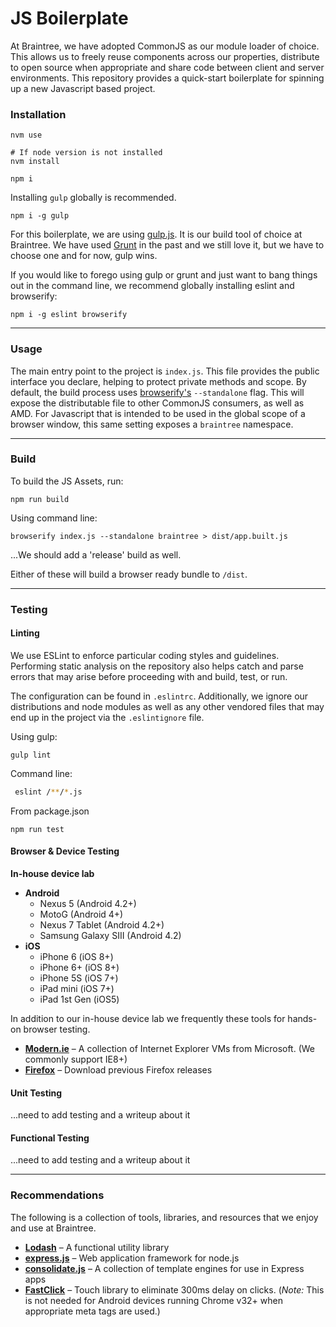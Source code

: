 JS Boilerplate
==============

At Braintree, we have adopted CommonJS as our module loader of choice. This allows us to freely reuse components across our properties, distribute to open source when appropriate and share code between client and server environments. This repository provides a quick-start boilerplate for spinning up a new Javascript based project.

### Installation

```
nvm use

# If node version is not installed
nvm install

npm i
```

Installing `gulp` globally is recommended.
```
npm i -g gulp
```

For this boilerplate, we are using [gulp.js](http://gulpjs.com). It is our build tool of choice at Braintree. We have used [Grunt](http://gruntjs.com) in the past and we still love it, but we have to choose one and for now, gulp wins.

If you would like to forego using gulp or grunt and just want to bang things out in the command line, we recommend globally installing eslint and browserify:

```
npm i -g eslint browserify
```

--------

### Usage

The main entry point to the project is `index.js`. This file provides the public interface you declare, helping to protect private methods and scope. By default, the build process uses [browserify's](http:/browserify.org) `--standalone` flag. This will expose the distributable file to other CommonJS consumers, as well as AMD. For Javascript that is intended to be used in the global scope of a browser window, this same setting exposes a `braintree` namespace.

--------

### Build


To build the JS Assets, run:

```
npm run build
```

Using command line:

```
browserify index.js --standalone braintree > dist/app.built.js
```

...We should add a 'release' build as well.

Either of these will build a browser ready bundle to `/dist`.

--------

### Testing

#### Linting

We use ESLint to enforce particular coding styles and guidelines. Performing static analysis on the repository also helps catch and parse errors that may arise before proceeding with and build, test, or run.

The configuration can be found in `.eslintrc`. Additionally, we ignore our distributions and node modules as well as any other vendored files that may end up in the project via the `.eslintignore` file.

Using gulp:

```
gulp lint
```

Command line:

```bash
 eslint /**/*.js
```

From package.json

```
npm run test
```

#### Browser & Device Testing

__In-house device lab__
- __Android__
  - Nexus 5 (Android 4.2+)
  - MotoG (Android 4+)
  - Nexus 7 Tablet (Android 4.2+)
  - Samsung Galaxy SIII (Android 4.2)
- __iOS__
  - iPhone 6 (iOS 8+)
  - iPhone 6+ (iOS 8+)
  - iPhone 5S (iOS 7+)
  - iPad mini (iOS 7+)
  - iPad 1st Gen (iOS5)

In addition to our in-house device lab we frequently these tools for hands-on browser testing.

- [__Modern.ie__](http://modern.ie) – A collection of Internet Explorer VMs from Microsoft. (We commonly support IE8+)
- [__Firefox__](https://ftp.mozilla.org/pub/mozilla.org/firefox/releases/) – Download previous Firefox releases

#### Unit Testing
...need to add testing and a writeup about it

#### Functional Testing
...need to add testing and a writeup about it

--------

### Recommendations

The following is a collection of tools, libraries, and resources that we enjoy and use at Braintree.

- [__Lodash__](http://lodash.com/) – A functional utility library
- [__express.js__](http://expressjs.com/) – Web application framework for node.js
- [__consolidate.js__](https://github.com/visionmedia/consolidate.js/) – A collection of template engines for use in Express apps
- [__FastClick__](https://github.com/ftlabs/fastclick) – Touch library to eliminate 300ms delay on clicks. (_Note:_ This is not needed for Android devices running Chrome v32+ when appropriate meta tags are used.)

